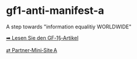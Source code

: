 # gf1-anti-manifest-a
A step towards "information equalitiy WORLDWIDE"

<footer>
  <a href="https://medium.com/@adeb2k3/kann-gedanken-freiheit-als-pflicht-im-digitalen-raum-existieren-der-kontrollverlust-918f4fb3668d" 
     target="_blank" rel="noopener">➡ Lesen Sie den GF‑1§‑Artikel</a>
  <br><br>
  <a href="https://github.com/HookedToFate/gf1-anti-manifest-a/edit/main/README.md">⇄ Partner‑Mini‑Site A</a>
</footer>
